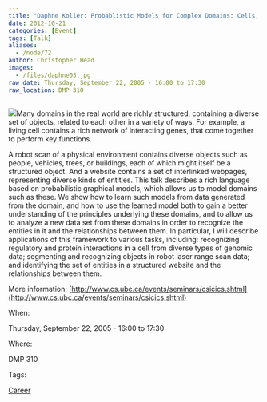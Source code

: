 ```yaml
---
title: "Daphne Koller: Probablistic Models for Complex Domains: Cells, Bodies and Webpages"
date: 2012-10-21
categories: [Event]
tags: [Talk]
aliases:
  - /node/72
author: Christopher Head
images:
  - /files/daphne05.jpg
raw_date: Thursday, September 22, 2005 - 16:00 to 17:30
raw_location: DMP 310
---
```


![](/files/daphne05.jpg)Many domains in the real world are richly structured, containing a diverse set of objects, related to each other in a variety of ways. For example, a living cell contains a rich network of interacting genes, that come together to perform key functions.

A robot scan of a physical environment contains diverse objects such as people, vehicles, trees, or buildings, each of which might itself be a structured object. And a website contains a set of interlinked webpages, representing diverse kinds of entities. This talk describes a rich language based on probabilistic graphical models, which allows us to model domains such as these. We show how to learn such models from data generated from the domain, and how to use the learned model both to gain a better understanding of the principles underlying these domains, and to allow us to analyze a new data set from these domains in order to recognize the entities in it and the relationships between them. In particular, I will describe applications of this framework to various tasks, including: recognizing regulatory and protein interactions in a cell from diverse types of genomic data; segmenting and recognizing objects in robot laser range scan data; and identifying the set of entities in a structured website and the relationships between them.

More information: [http://www.cs.ubc.ca/events/seminars/csicics.shtml](http://www.cs.ubc.ca/events/seminars/csicics.shtml)

When: 

Thursday, September 22, 2005 - 16:00 to 17:30

Where: 

DMP 310

Tags: 

[Career](/career)
